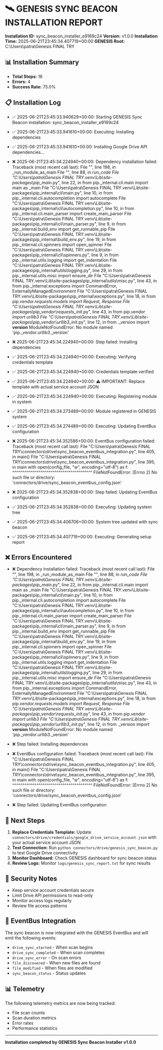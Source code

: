 # 🛰️ GENESIS SYNC BEACON INSTALLATION REPORT

**Installation ID:** sync_beacon_installer_e9169c24
**Version:** v1.0.0
**Installation Time:** 2025-06-21T23:45:34.407719+00:00
**GENESIS Root:** C:\Users\patra\Genesis FINAL TRY

## 📊 Installation Summary

- **Total Steps:** 16
- **Errors:** 4
- **Success Rate:** 75.0%

## 📋 Installation Log

- ✅ 2025-06-21T23:45:33.940629+00:00: Starting GENESIS Sync Beacon installation: sync_beacon_installer_e9169c24
- ✅ 2025-06-21T23:45:33.941610+00:00: Executing: Installing dependencies
- ✅ 2025-06-21T23:45:33.941610+00:00: Installing Google Drive API dependencies...
- ❌ 2025-06-21T23:45:34.224940+00:00: Dependency installation failed: Traceback (most recent call last):
  File "<frozen runpy>", line 198, in _run_module_as_main
  File "<frozen runpy>", line 88, in _run_code
  File "C:\Users\patra\Genesis FINAL TRY\.venv\Lib\site-packages\pip\__main__.py", line 22, in <module>
    from pip._internal.cli.main import main as _main
  File "C:\Users\patra\Genesis FINAL TRY\.venv\Lib\site-packages\pip\_internal\cli\main.py", line 10, in <module>
    from pip._internal.cli.autocompletion import autocomplete
  File "C:\Users\patra\Genesis FINAL TRY\.venv\Lib\site-packages\pip\_internal\cli\autocompletion.py", line 10, in <module>
    from pip._internal.cli.main_parser import create_main_parser
  File "C:\Users\patra\Genesis FINAL TRY\.venv\Lib\site-packages\pip\_internal\cli\main_parser.py", line 9, in <module>
    from pip._internal.build_env import get_runnable_pip
  File "C:\Users\patra\Genesis FINAL TRY\.venv\Lib\site-packages\pip\_internal\build_env.py", line 19, in <module>
    from pip._internal.cli.spinners import open_spinner
  File "C:\Users\patra\Genesis FINAL TRY\.venv\Lib\site-packages\pip\_internal\cli\spinners.py", line 9, in <module>
    from pip._internal.utils.logging import get_indentation
  File "C:\Users\patra\Genesis FINAL TRY\.venv\Lib\site-packages\pip\_internal\utils\logging.py", line 29, in <module>
    from pip._internal.utils.misc import ensure_dir
  File "C:\Users\patra\Genesis FINAL TRY\.venv\Lib\site-packages\pip\_internal\utils\misc.py", line 43, in <module>
    from pip._internal.exceptions import CommandError, ExternallyManagedEnvironment
  File "C:\Users\patra\Genesis FINAL TRY\.venv\Lib\site-packages\pip\_internal\exceptions.py", line 18, in <module>
    from pip._vendor.requests.models import Request, Response
  File "C:\Users\patra\Genesis FINAL TRY\.venv\Lib\site-packages\pip\_vendor\requests\__init__.py", line 43, in <module>
    from pip._vendor import urllib3
  File "C:\Users\patra\Genesis FINAL TRY\.venv\Lib\site-packages\pip\_vendor\urllib3\__init__.py", line 12, in <module>
    from ._version import __version__
ModuleNotFoundError: No module named 'pip._vendor.urllib3._version'

- ❌ 2025-06-21T23:45:34.224940+00:00: Step failed: Installing dependencies
- ✅ 2025-06-21T23:45:34.224940+00:00: Executing: Verifying credentials template
- ✅ 2025-06-21T23:45:34.224940+00:00: Credentials template verified
- ✅ 2025-06-21T23:45:34.224940+00:00: ⚠️  IMPORTANT: Replace template with actual service account JSON
- ✅ 2025-06-21T23:45:34.224940+00:00: Executing: Registering module in system
- ✅ 2025-06-21T23:45:34.273489+00:00: Module registered in GENESIS system
- ✅ 2025-06-21T23:45:34.274489+00:00: Executing: Updating EventBus configuration
- ❌ 2025-06-21T23:45:34.352586+00:00: EventBus configuration failed: Traceback (most recent call last):
  File "C:\Users\patra\Genesis FINAL TRY\connectors\drive\sync_beacon_eventbus_integration.py", line 405, in <module>
    main()
  File "C:\Users\patra\Genesis FINAL TRY\connectors\drive\sync_beacon_eventbus_integration.py", line 395, in main
    with open(config_file, "w", encoding="utf-8") as f:
         ^^^^^^^^^^^^^^^^^^^^^^^^^^^^^^^^^^^^^^^^
FileNotFoundError: [Errno 2] No such file or directory: 'connectors/drive/sync_beacon_eventbus_config.json'

- ❌ 2025-06-21T23:45:34.352838+00:00: Step failed: Updating EventBus configuration
- ✅ 2025-06-21T23:45:34.352838+00:00: Executing: Updating system tree
- ✅ 2025-06-21T23:45:34.406706+00:00: System tree updated with sync beacon
- ✅ 2025-06-21T23:45:34.407719+00:00: Executing: Generating setup report

## ❌ Errors Encountered

- ❌ Dependency installation failed: Traceback (most recent call last):
  File "<frozen runpy>", line 198, in _run_module_as_main
  File "<frozen runpy>", line 88, in _run_code
  File "C:\Users\patra\Genesis FINAL TRY\.venv\Lib\site-packages\pip\__main__.py", line 22, in <module>
    from pip._internal.cli.main import main as _main
  File "C:\Users\patra\Genesis FINAL TRY\.venv\Lib\site-packages\pip\_internal\cli\main.py", line 10, in <module>
    from pip._internal.cli.autocompletion import autocomplete
  File "C:\Users\patra\Genesis FINAL TRY\.venv\Lib\site-packages\pip\_internal\cli\autocompletion.py", line 10, in <module>
    from pip._internal.cli.main_parser import create_main_parser
  File "C:\Users\patra\Genesis FINAL TRY\.venv\Lib\site-packages\pip\_internal\cli\main_parser.py", line 9, in <module>
    from pip._internal.build_env import get_runnable_pip
  File "C:\Users\patra\Genesis FINAL TRY\.venv\Lib\site-packages\pip\_internal\build_env.py", line 19, in <module>
    from pip._internal.cli.spinners import open_spinner
  File "C:\Users\patra\Genesis FINAL TRY\.venv\Lib\site-packages\pip\_internal\cli\spinners.py", line 9, in <module>
    from pip._internal.utils.logging import get_indentation
  File "C:\Users\patra\Genesis FINAL TRY\.venv\Lib\site-packages\pip\_internal\utils\logging.py", line 29, in <module>
    from pip._internal.utils.misc import ensure_dir
  File "C:\Users\patra\Genesis FINAL TRY\.venv\Lib\site-packages\pip\_internal\utils\misc.py", line 43, in <module>
    from pip._internal.exceptions import CommandError, ExternallyManagedEnvironment
  File "C:\Users\patra\Genesis FINAL TRY\.venv\Lib\site-packages\pip\_internal\exceptions.py", line 18, in <module>
    from pip._vendor.requests.models import Request, Response
  File "C:\Users\patra\Genesis FINAL TRY\.venv\Lib\site-packages\pip\_vendor\requests\__init__.py", line 43, in <module>
    from pip._vendor import urllib3
  File "C:\Users\patra\Genesis FINAL TRY\.venv\Lib\site-packages\pip\_vendor\urllib3\__init__.py", line 12, in <module>
    from ._version import __version__
ModuleNotFoundError: No module named 'pip._vendor.urllib3._version'

- ❌ Step failed: Installing dependencies
- ❌ EventBus configuration failed: Traceback (most recent call last):
  File "C:\Users\patra\Genesis FINAL TRY\connectors\drive\sync_beacon_eventbus_integration.py", line 405, in <module>
    main()
  File "C:\Users\patra\Genesis FINAL TRY\connectors\drive\sync_beacon_eventbus_integration.py", line 395, in main
    with open(config_file, "w", encoding="utf-8") as f:
         ^^^^^^^^^^^^^^^^^^^^^^^^^^^^^^^^^^^^^^^^
FileNotFoundError: [Errno 2] No such file or directory: 'connectors/drive/sync_beacon_eventbus_config.json'

- ❌ Step failed: Updating EventBus configuration

## 🚀 Next Steps

1. **Replace Credentials Template:** Update `connectors/drive/credentials/google_drive_service_account.json` with your actual service account JSON
2. **Test Connection:** Run `python connectors/drive/genesis_sync_beacon.py` to test Google Drive connectivity
3. **Monitor Dashboard:** Check GENESIS dashboard for sync beacon status
4. **Review Logs:** Monitor `logs/genesis_sync_report.txt` for sync results

## 🔐 Security Notes

- Keep service account credentials secure
- Limit Drive API permissions to read-only
- Monitor access logs regularly
- Review file access patterns

## 📡 EventBus Integration

The sync beacon is now integrated with the GENESIS EventBus and will emit the following events:

- `drive_sync_started` - When scan begins
- `drive_sync_completed` - When scan completes
- `drive_sync_error` - On scan errors
- `file_discovered` - When new files are found
- `file_modified` - When files are modified
- `sync_beacon_status` - Status updates

## 📊 Telemetry

The following telemetry metrics are now being tracked:

- File scan counts
- Scan duration metrics
- Error rates
- Performance statistics

---

**Installation completed by GENESIS Sync Beacon Installer v1.0.0**